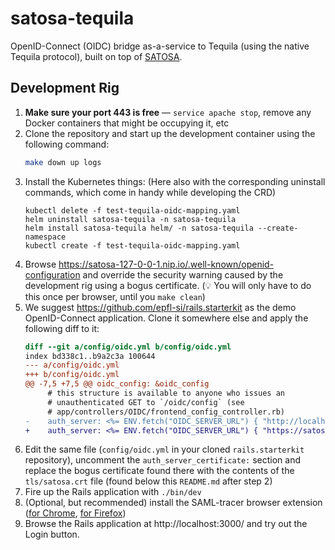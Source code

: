 # satosa-tequila

OpenID-Connect (OIDC) bridge as-a-service to Tequila (using the native Tequila protocol), built on top of [SATOSA](https://github.com/IdentityPython/SATOSA/).

## Development Rig

1. **Make sure your port 443 is free** — `service apache stop`, remove any Docker containers that might be occupying it, etc
2. Clone the repository and start up the development container using the following command:
   ```bash
   make down up logs
   ```
3. Install the Kubernetes things: (Here also with the corresponding uninstall commands, which come in handy while developing the CRD)
   ```
   kubectl delete -f test-tequila-oidc-mapping.yaml
   helm uninstall satosa-tequila -n satosa-tequila
   helm install satosa-tequila helm/ -n satosa-tequila --create-namespace
   kubectl create -f test-tequila-oidc-mapping.yaml
   ```
4. Browse https://satosa-127-0-0-1.nip.io/.well-known/openid-configuration and override the security warning caused by the development rig using a bogus certificate. (💡 You will only have to do this once per browser, until you `make clean`)
5. We suggest https://github.com/epfl-si/rails.starterkit as the demo OpenID-Connect application. Clone it somewhere else and apply the following diff to it:
   ```diff
   diff --git a/config/oidc.yml b/config/oidc.yml
   index bd338c1..b9a2c3a 100644
   --- a/config/oidc.yml
   +++ b/config/oidc.yml
   @@ -7,5 +7,5 @@ oidc_config: &oidc_config
        # this structure is available to anyone who issues an
        # unauthenticated GET to `/oidc/config` (see
        # app/controllers/OIDC/frontend_config_controller.rb)
   -    auth_server: <%= ENV.fetch("OIDC_SERVER_URL") { "http://localhost:8080/realms/rails/" } %>
   +    auth_server: <%= ENV.fetch("OIDC_SERVER_URL") { "https://satosa-127-0-0-1.nip.io/" } %>
   ```
6. Edit the same file (`config/oidc.yml` in your cloned `rails.starterkit` repository), uncomment the `auth_server_certificate:` section and replace the bogus certificate found there with the contents of the `tls/satosa.crt` file (found below this `README.md` after step 2)
7. Fire up the Rails application with `./bin/dev`
8. (Optional, but recommended) install the SAML-tracer browser extension ([for Chrome](https://chrome.google.com/webstore/detail/saml-tracer/mpdajninpobndbfcldcmbpnnbhibjmch), [for Firefox](https://addons.mozilla.org/fr/firefox/addon/saml-tracer/))
9. Browse the Rails application at http://localhost:3000/ and try out the Login button.
